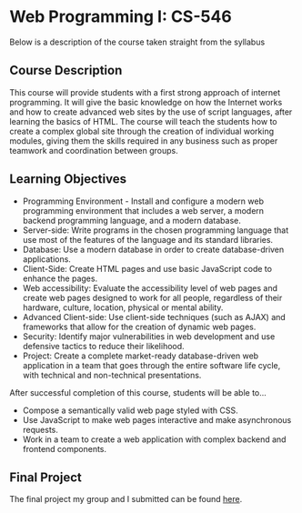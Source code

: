 # Web Programming I: CS-546

Below is a description of the course taken straight from the syllabus

## Course Description

This course will provide students with a first strong approach of internet programming. It will give the basic knowledge on how the Internet works and how to create advanced web sites by the use of script languages, after learning the basics of HTML. The course will teach the students how to create a complex global site through the creation of individual working modules, giving them the skills required in any business such as proper teamwork and coordination between groups.

## Learning Objectives

-   Programming Environment - Install and configure a modern web programming environment that includes a web server, a modern backend programming language, and a modern database.
-   Server-side: Write programs in the chosen programming language that use most of the features of the language and its standard libraries.
-   Database: Use a modern database in order to create database-driven applications.
-   Client-Side: Create HTML pages and use basic JavaScript code to enhance the pages.
-   Web accessibility: Evaluate the accessibility level of web pages and create web pages designed
    to work for all people, regardless of their hardware, culture, location, physical or mental ability.
-   Advanced Client-side: Use client-side techniques (such as AJAX) and frameworks that allow for
    the creation of dynamic web pages.
-   Security: Identify major vulnerabilities in web development and use defensive tactics to reduce
    their likelihood.
-   Project: Create a complete market-ready database-driven web application in a team that goes
    through the entire software life cycle, with technical and non-technical presentations.

After successful completion of this course, students will be able to...

-   Compose a semantically valid web page styled with CSS.
-   Use JavaScript to make web pages interactive and make asynchronous requests.
-   Work in a team to create a web application with complex backend and frontend components.

## Final Project

The final project my group and I submitted can be found [here](https://github.com/elenirotsides/Gyro).

